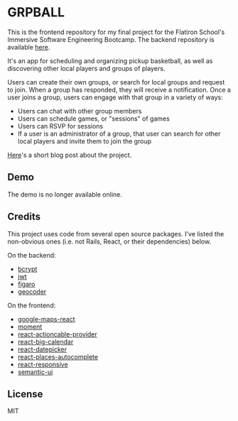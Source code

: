 # GRPBALL

This is the frontend repository for my final project for the Flatiron School's Immersive Software Engineering Bootcamp. The backend repository is available <a href="https://github.com/orenmagid/grpball_backend">here</a>.

It's an app for scheduling and organizing pickup basketball, as well as discovering other local players and groups of players.

Users can create their own groups, or search for local groups and request to join. When a group has responded, they will receive a notification. Once a user joins a group, users can engage with that group in a variety of ways: 

<ul> 
  <li>Users can chat with other group members</li>
  <li>Users can schedule games, or "sessions" of games</li>
  <li>Users can RSVP for sessions</li>
  <li>If a user is an administrator of a group, that user can search for other local players and invite them to join the group</li>
</ul> 
<a href="https://medium.com/@autoimpedicis/reflecting-about-my-final-project-917223a9fa17">Here</a>'s a short blog post about the project.



## Demo

The demo is no longer available online.


## Credits

This project uses code from several open source packages. I've listed the non-obvious ones (i.e. not Rails, React, or their dependencies) below.

On the backend:
<ul> 
  
  <li><a href="https://github.com/codahale/bcrypt-ruby">bcrypt</a></li>
  <li><a href="https://github.com/jwt/ruby-jwt">jwt</a></li>
  <li><a href="https://github.com/laserlemon/figaro">figaro</a></li>
  <li><a href="https://github.com/alexreisner/geocoder">geocoder</a></li>

</ul>

On the frontend:
<ul> 
  
  <li><a href="https://github.com/fullstackreact/google-maps-react">google-maps-react</a></li>
  <li><a href="https://momentjs.com/">moment</a></li>
  <li><a href="https://github.com/cpunion/react-actioncable-provider">react-actioncable-provider</a></li>
  <li><a href="https://github.com/intljusticemission/react-big-calendar">react-big-calendar</a></li>
  <li><a href="https://github.com/Hacker0x01/react-datepicker">react-datepicker</a></li>
  <li><a href="https://github.com/hibiken/react-places-autocomplete">react-places-autocomplete</a></li>
  <li><a href="https://github.com/contra/react-responsive">react-responsive</a></li>
  <li><a href="https://semantic-ui.com/">semantic-ui</a></li>

</ul>

## License

MIT
